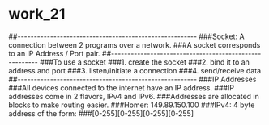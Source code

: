 # work_21
##-------------------------------------------------------
###Socket: A connection between 2 programs over a network.
###A socket corresponds to an IP Address / Port pair.
##-------------------------------------------------------
###To use a socket
###1. create the socket
###2. bind it to an address and port
###3. listen/initiate a connection
###4. send/receive data
##-------------------------------------------------------
###IP Addresses
###All devices connected to the internet have an IP address.
###IP addresses come in 2 flavors, IPv4 and IPv6.
###Addresses are allocated in blocks to make routing easier.
###Homer: 149.89.150.100
###IPv4: 4 byte address of the form:
###[0-255][0-255][0-255][0-255]
###
###
###
###
###
###
###
###
###
###
###
###
###
###
###
###
###
###
###
###
###
###
###
###
###
###
###
###
###
###
###
###
###
###
###
###
###
###
###
###
###
###
###
###
###
###
###
